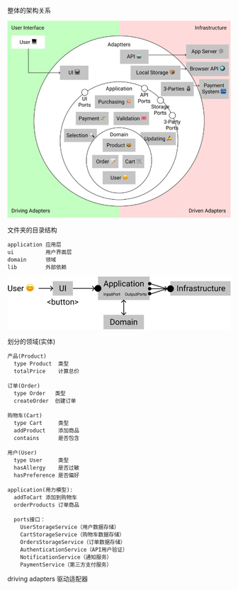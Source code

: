 整体的架构关系

![markdown picture](img/01.jpeg)

文件夹的目录结构
```
application 应用层
ui          用户界面层
domain      领域
lib         外部依赖
```

![markdown picture2](img/02.png)

划分的领域(实体)
```
产品(Product)
  type Product  类型
  totalPrice    计算总价

订单(Order)
  type Order   类型
  createOrder  创建订单

购物车(Cart)
  type Cart     类型
  addProduct    添加商品
  contains      是否包含

用户(User)
  type User     类型
  hasAllergy    是否过敏
  hasPreference 是否偏好

application(用力模型):
  addToCart 添加到购物车
  orderProducts 订单商品

  ports接口：
    UserStorageService（用户数据存储）
    CartStorageService（购物车数据存储）
    OrdersStorageService（订单数据存储）
    AuthenticationService（API用户验证）
    NotificationService（通知服务）
    PaymentService（第三方支付服务）

```

driving adapters 驱动适配器
